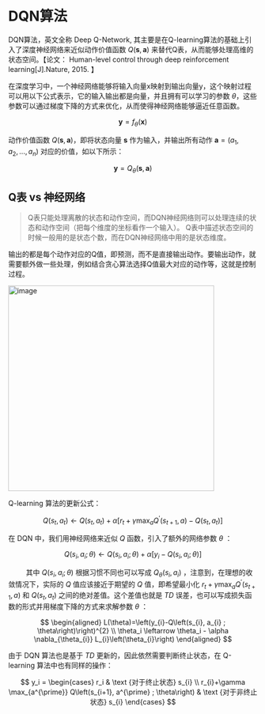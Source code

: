 # DQN算法
DQN算法，英文全称 Deep Q-Network, 其主要是在Q-learning算法的基础上引入了深度神经网络来近似动作价值函数 $Q(\boldsymbol{s},\boldsymbol{a})$ 来替代Q表，从而能够处理高维的状态空间。【论文： Human-level control through deep reinforcement learning[J].Nature, 2015. 】

在深度学习中，一个神经网络能够将输入向量x映射到输出向量y，这个映射过程可以用以下公式表示，它的输入输出都是向量，并且拥有可以学习的参数 $\theta$，这些参数可以通过梯度下降的方式来优化，从而使得神经网络能够逼近任意函数。

$$
\boldsymbol{y} = f_{\theta}(\boldsymbol{x})
$$

动作价值函数 $Q(\boldsymbol{s},\boldsymbol{a})$，即将状态向量 $\boldsymbol{s}$ 作为输入，并输出所有动作 $\boldsymbol{a} = (a_1,a_2,...,a_n)$ 对应的价值，如以下所示：

$$
\boldsymbol{y} = Q_{\theta}(\boldsymbol{s},\boldsymbol{a})
$$

## Q表 vs 神经网络
> Q表只能处理离散的状态和动作空间，而DQN神经网络则可以处理连续的状态和动作空间（把每个维度的坐标看作一个输入）。
> Q表中描述状态空间的时候一般用的是状态个数，而在DQN神经网络中用的是状态维度。

输出的都是每个动作对应的Q值，即预测，而不是直接输出动作。要输出动作，就需要额外做一些处理，例如结合贪心算法选择Q值最大对应的动作等，这就是控制过程。

<img width="416" alt="image" src="https://github.com/superkong001/learning_in_datawhale/assets/37318654/584958fc-116d-4751-8e89-10b892fa460e">

 $\text{Q-learning}$ 算法的更新公式：

$$
Q(s_t,a_t) \leftarrow Q(s_t,a_t)+\alpha[r_t+\gamma\max_{a}Q^{\prime}(s_{t+1},a)-Q(s_t,a_t)]
$$

在 $\text{DQN}$ 中，我们用神经网络来近似 $Q$ 函数，引入了额外的网络参数 $\theta$ ：

$$
Q\left(s_{i}, a_{i} ; \theta\right) \leftarrow Q\left(s_{i}, a_{i} ; \theta\right)+\alpha[y_i-Q\left(s_{i}, a_{i} ; \theta\right)]
$$

$\qquad$ 其中 $Q\left(s_{i}, a_{i} ; \theta\right)$ 根据习惯不同也可以写成 $Q_{\theta}(s_{i}, a_{i})$ ，注意到，在理想的收敛情况下，实际的 $Q$ 值应该接近于期望的 $Q$ 值，即希望最小化 $r_t+\gamma\max_{a}Q^{\prime}(s_{t+1},a)$ 和 $Q(s_t,a_t)$ 之间的绝对差值。这个差值也就是 $TD$ 误差，也可以写成损失函数的形式并用梯度下降的方式来求解参数 $\theta$ ：

$$
\begin{aligned}
L(\theta)=\left(y_{i}-Q\left(s_{i}, a_{i} ; \theta\right)\right)^{2} \\
\theta_i \leftarrow \theta_i - \alpha \nabla_{\theta_{i}} L_{i}\left(\theta_{i}\right)
\end{aligned}
$$

由于 $\text{DQN}$ 算法也是基于 $TD$ 更新的，因此依然需要判断终止状态，在 $\text{Q-learning}$ 算法中也有同样的操作：

$$
y_i = \begin{cases} r_i & \text {对于终止状态} s_{i} 
\\ r_{i}+\gamma \max_{a^{\prime}} Q\left(s_{i+1}, a^{\prime} ; \theta\right) & \text {对于非终止状态} s_{i} \end{cases}
$$







